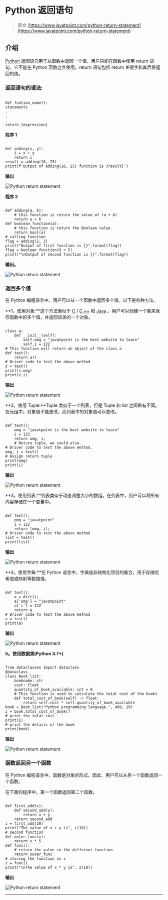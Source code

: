 # Python 返回语句

> 原文:[https://www.javatpoint.com/python-return-statement](https://www.javatpoint.com/python-return-statement)

## 介绍

[Python](https://www.javatpoint.com/python-tutorial) 返回语句用于从函数中返回一个值。用户只能在函数中使用 return 语句。它不能在 Python 函数之外使用。return 语句包括 return 关键字和其后将返回的值。

### 返回语句的语法:

```

def funtion_name():
statements
.
.
.
return [expression]

```

**程序 1**

```

def adding(x, y):
    i = x + y
    return i
result = adding(16, 25)
print(f'Output of adding(16, 25) function is {result}')

```

**输出**

![Python return statement](../Images/e978d9a1a130d4d5560edec9924c34c6.png)

**程序 2**

```

def adding(a, b):
	# this function is return the value of (a + b)
	return a + b
def boolean_function(a):
	# this function is return the Boolean value
	return bool(a)
# calling function
flag = adding(2, 3)
print("Output of first function is {}".format(flag))
flag = boolean_function(9 < 5)
print("\nOutput of second function is {}".format(flag))

```

**输出。**

![Python return statement](../Images/6cf682a3206d3a3f566f755340cd6296.png)

### 返回多个值

在 Python 编程语言中，用户可以从一个函数中返回多个值。以下是各种方法。

**1。使用对象:**这个方法类似于 [C](https://www.javatpoint.com/c-programming-language-tutorial) / [C ++](https://www.javatpoint.com/cpp-tutorial) 和 [Java](https://www.javatpoint.com/java-tutorial) 。用户可以创建一个类来保存函数中的多个值，并返回该类的一个对象。

```

class a:
	def __init__(self):
		self.omg = "javatpoint is the best website to learn"
		self.i = 122
# This function will return an object of the class a
def test():
	return a()
# Driver code to test the above method
z = test()
print(z.omg)
print(z.i)

```

**输出**

![Python return statement](../Images/c8f83d023681c1a694f99bc5f872fe1c.png)

**2。使用 Tuple:**Tuple 类似于一个列表，但是 Tuple 和 list 之间略有不同。在元组中，对象值不能更改，而列表中的对象值可以更改。

```

def test():
	omg = "javatpoint is the best website to learn"
	i = 122
	return omg, i; 
    # Return tuple, we could also.	
# Driver code to test the above method.
omg, i = test() 
# Assign return tuple
print(omg)
print(i)

```

**输出**

![Python return statement](../Images/8cb0dc59c1cb15a6dc6de9dd57974855.png)

**3。使用列表:**列表类似于动态调整大小的数组。在列表中，用户可以将所有内容存储在一个变量中。

```

def test():
	omg = "javatpoint"
	i = 122
	return [omg, i];
# Driver code to test the above method
list = test()
print(list)

```

**输出**

![Python return statement](../Images/923d852eaca6717a08b57a348e934803.png)

**4。使用字典:**在 Python 语言中，字典是非结构化项目的集合，用于存储哈希值或映射等数据值。

```

def test():
	a = dict();
	a['omg'] = "javatpoint"
	a['i'] = 122
	return a	
# Driver code to test the above method
a = test()
print(a)

```

**输出**

![Python return statement](../Images/a2bf0b9d0e982020f43e7b1aac785ebf.png)

**5。使用数据类(Python 3.7+)**

```

from dataclasses import dataclass
@dataclass
class Book_list:
	bookname: str
	cost: float
	quantity_of_book_available: int = 0		
	# This function is used to calculate the total cost of the books	
	def total_cost_of_book(self) -> float:
		return self.cost * self.quantity_of_book_available       
book = Book_list("Python programming language.", 499, 10)
i = book.total_cost_of_book()
# print the total cost
print(i)
# print the details of the book
print(book)

```

**输出**

![Python return statement](../Images/37b0cca8d6122d4e585ef19238add2fb.png)

### 函数返回另一个函数

在 Python 编程语言中，函数是对象的形式。因此，用户可以从另一个函数返回一个函数。

在下面的程序中，第一个函数返回第二个函数。

```

def first_add(x):
	def second_add(y):
		return x + y
	return second_add
i = first_add(20)
print("The value of x + y is", i(10))
# second function
def outer_func(x):
	return x * 5
def func():
	# return the value in the different function
	return outer_func
# storing the function in z
z = func()
print("\nThe value of x * y is", z(10))

```

**输出**

![Python return statement](../Images/bb321550f80da7efa3417c73de23d5b9.png)

* * *